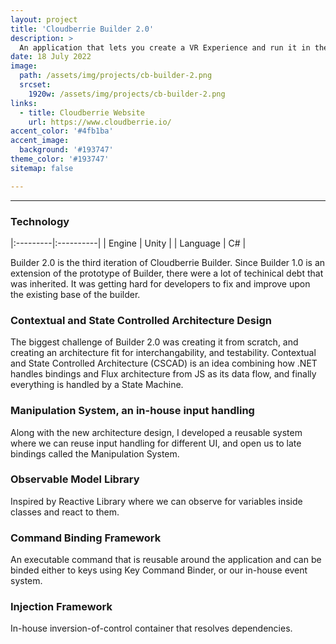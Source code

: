 ```yaml
---
layout: project
title: 'Cloudberrie Builder 2.0'
description: >
  An application that lets you create a VR Experience and run it in the VR Application of Cloudberrie
date: 18 July 2022
image: 
  path: /assets/img/projects/cb-builder-2.png
  srcset: 
    1920w: /assets/img/projects/cb-builder-2.png
links:
  - title: Cloudberrie Website
    url: https://www.cloudberrie.io/
accent_color: '#4fb1ba'
accent_image:
  background: '#193747'
theme_color: '#193747'
sitemap: false

---
```

---

### Technology

|:---------|:----------|
| Engine      |         Unity | 
| Language      |         C# |

Builder 2.0 is the third iteration of Cloudberrie Builder. Since Builder 1.0 is an extension of the prototype of Builder, there were a lot of techinical debt that was inherited. It was getting hard for developers to fix and improve upon the existing base of the builder.


### Contextual and State Controlled Architecture Design

The biggest challenge of Builder 2.0 was creating it from scratch, and creating an architecture fit for interchangability, and testability. Contextual and State Controlled Architecture (CSCAD) is an idea combining how .NET handles bindings and Flux architecture from JS as its data flow, and finally everything is handled by a State Machine.

### Manipulation System, an in-house input handling

Along with the new architecture design, I developed a reusable system where we can reuse input handling for different UI, and open us to late bindings called the Manipulation System.

### Observable Model Library

Inspired by Reactive Library where we can observe for variables inside classes and react to them.

### Command Binding Framework

An executable command that is reusable around the application and can be binded either to keys using Key Command Binder, or our in-house event system.

### Injection Framework

In-house inversion-of-control container that resolves dependencies.
